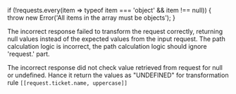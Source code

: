 if (!requests.every(item => typeof item === 'object' && item !== null)) {
        throw new Error('All items in the array must be objects');
    }

The incorrect response failed to transform the request correctly, returning null values instead of the expected values from the input request. The path calculation logic is incorrect, the path calculation logic should ignore 'request.' part. 

The incorrect response did not check value retrieved from request for null or undefined. Hance it return the values as "UNDEFINED" for transformation rule `[[request.ticket.name, uppercase]]`
